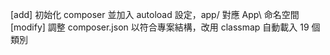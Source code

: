 [add] 初始化 composer 並加入 autoload 設定，app/ 對應 App\ 命名空間
[modify] 調整 composer.json 以符合專案結構，改用 classmap 自動載入 19 個類別
